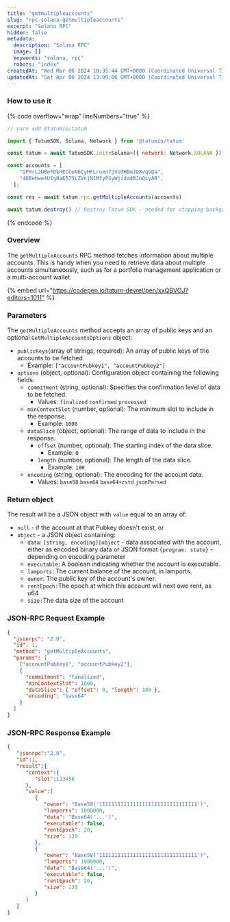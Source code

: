 ```yaml
---
title: "getmultipleaccounts"
slug: "rpc-solana-getmultipleaccounts"
excerpt: "Solana RPC"
hidden: false
metadata: 
  description: "Solana RPC"
  image: []
  keywords: "solana, rpc"
  robots: "index"
createdAt: "Wed Mar 06 2024 10:35:44 GMT+0000 (Coordinated Universal Time)"
updatedAt: "Sat Apr 06 2024 13:09:06 GMT+0000 (Coordinated Universal Time)"
---
```




### How to use it

{% code overflow="wrap" lineNumbers="true" %}

```javascript
// yarn add @tatumio/tatum

import { TatumSDK, Solana, Network } from '@tatumio/tatum'

const tatum = await TatumSDK.init<Solana>({ network: Network.SOLANA })

const accounts = [
    "GPHrLJNBeFDkHEChoN6CyHFLroen7jVU3HBmJQXvqGQa",
    "4DBehwe4U1gHaE575LZVnjN1MfyPSyWjidadRJoQcyAR",
  ];

const res = await tatum.rpc.getMultipleAccounts(accounts)

await tatum.destroy() // Destroy Tatum SDK - needed for stopping background jobs
```

{% endcode %}

### Overview

The `getMultipleAccounts` RPC method fetches information about multiple accounts. This is handy when you need to retrieve data about multiple accounts simultaneously, such as for a portfolio management application or a multi-account wallet.

{% embed url="<https://codepen.io/tatum-devrel/pen/xxQBVOJ?editors=1011"> %}

### Parameters

The `getMultipleAccounts` method accepts an array of public keys and an optional `GetMultipleAccountsOptions` object:

- `publicKeys`(array of strings, required): An array of public keys of the accounts to be fetched.
  - Example: `["accountPubkey1", "accountPubkey2"]`
- `options` (object, optional): Configuration object containing the following fields:
  - `commitment` (string, optional): Specifies the confirmation level of data to be fetched.
    - Values: `finalized` `confirmed` `processed`
  - `minContextSlot` (number, optional): The minimum slot to include in the response.
    - Example: `1000`
  - `dataSlice` (object, optional): The range of data to include in the response.
    - `offset` (number, optional): The starting index of the data slice.
      - Example: `0`
    - `length` (number, optional): The length of the data slice.
      - Example: `100`
  - `encoding` (string, optional): The encoding for the account data.
    - Values: `base58` `base64` `base64+zstd` `jsonParsed`

### Return object

The result will be a JSON object with `value` equal to an array of:

- `null` - if the account at that Pubkey doesn't exist, or
- `object` - a JSON object containing:
  - `data`: `[string, encoding]|object` - data associated with the account, either as encoded binary data or JSON format `{program: state}` - depending on encoding parameter
  - `executable`: A boolean indicating whether the account is executable.
  - `lamports`: The current balance of the account, in lamports.
  - `owner`: The public key of the account's owner.
  - `rentEpoch:`The epoch at which this account will next owe rent, as u64
  - `size:`The data size of the account

### JSON-RPC Request Example

```json
{
  "jsonrpc": "2.0",
  "id": 1,
  "method": "getMultipleAccounts",
  "params": [
    ["accountPubkey1", "accountPubkey2"],
    {
      "commitment": "finalized",
      "minContextSlot": 1000,
      "dataSlice": { "offset": 0, "length": 100 },
      "encoding": "base64"
    }
  ]
}
```

### JSON-RPC Response Example

```json
{
   "jsonrpc":"2.0",
   "id":1,
   "result":{
      "context":{
         "slot":123456
      },
      "value":[
         {
            "owner": "Base58('11111111111111111111111111111111')",
            "lamports": 1000000,
            "data": "Base64('...')",
            "executable": false,
            "rentEpoch": 20,
            "size": 120
         },
         {
            "owner": "Base58('11111111111111111111111111111111')",
            "lamports": 1000000,
            "data": "Base64('...')",
            "executable": false,
            "rentEpoch": 20,
            "size": 120
         }
      ]
   }
}
```
